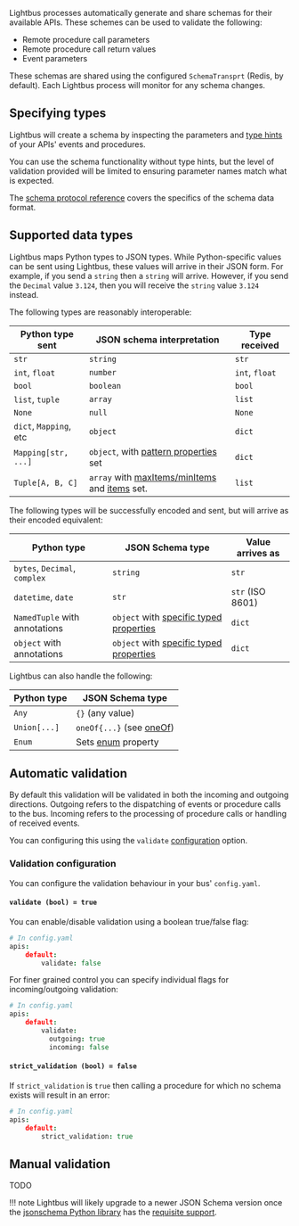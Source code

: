 Lightbus processes automatically generate and share schemas for their available APIs.
These schemes can be used to validate the following:

* Remote procedure call parameters
* Remote procedure call return values
* Event parameters

These schemas are shared using the configured `SchemaTransprt` (Redis, by default).
Each Lightbus process will monitor for any schema changes.

## Specifying types

Lightbus will create a schema by inspecting the parameters
and [type hints] of your APIs' events and procedures.

You can use the schema functionality without type hints, but the level of validation
provided will be limited to ensuring parameter names match what is expected.

The [schema protocol reference] covers the specifics of the schema data format.

## Supported data types

Lightbus maps Python types to JSON types. While Python-specific values can be sent using Lightbus,
these values will arrive in their JSON form. For example, if you send a `string` then a `string` will arrive.
However, if you send the `Decimal` value `3.124`, then you will receive the `string` value `3.124` instead.

The following types are reasonably interoperable:


| Python type sent                          | JSON schema interpretation                        | Type received
| ----------------------------------------- | ------------------------------------------------- | ---------------
| `str`                                     | `string`                                          | `str`
| `int`, `float`                            | `number`                                          | `int`, `float`
| `bool   `                                 | `boolean`                                         | `bool`
| `list`, `tuple`                           | `array`                                           | `list`
| `None`                                    | `null`                                            | `None`
| `dict`, `Mapping`, etc                    | `object`                                          | `dict`
| `Mapping[str, ...]`                       | `object`, with [pattern properties] set           | `dict`
| `Tuple[A, B, C]`                          | `array` with [maxItems/minItems] and [items] set. | `list`

The following types will be successfully encoded and sent, but will arrive as their encoded equivalent:

| Python type                               | JSON Schema type                                  | Value arrives as
| ----------------------------------------- | ------------------------------------------------- | ---------------
| `bytes`, `Decimal`, `complex`             | `string`                                          | `str`
| `datetime`, `date`                        | `str`                                             | `str` (ISO 8601)
| `NamedTuple` with annotations             | `object` with [specific typed properties]         | `dict`
| `object` with annotations                 | `object` with [specific typed properties]         | `dict`

Lightbus can also handle the following:

| Python type                               | JSON Schema type
| ----------------------------------------- | -------------------------------------------------
| `Any`                                     | `{}` (any value)
| `Union[...]`                              | `oneOf{...}` (see [oneOf])
| `Enum`                                    | Sets [enum] property

## Automatic validation

By default this validation will be validated in both the
incoming and outgoing directions. Outgoing refers to
the dispatching of events or procedure calls to the bus.
Incoming refers to the processing of procedure calls or
handling of received events.

You can configuring this using the ``validate``
[configuration](configuration.md) option.

### Validation configuration

You can configure the validation behaviour in your
bus' `config.yaml`.

#### `validate (bool) = true`

You can enable/disable validation using a boolean true/false flag:

```coffeescript
# In config.yaml
apis:
    default:
        validate: false
```

For finer grained control you can specify individual flags for incoming/outgoing
validation:

```coffeescript
# In config.yaml
apis:
    default:
        validate:
          outgoing: true
          incoming: false
```

#### `strict_validation (bool) = false`

If `strict_validation` is `true` then calling a procedure for which no schema exists will
result in an error:

```coffeescript
# In config.yaml
apis:
    default:
        strict_validation: true
```

## Manual validation

TODO


!!! note
    Lightbus will likely upgrade to a newer JSON Schema version once the [jsonschema Python library] has the [requisite support].


[type hints]: https://docs.python.org/3/library/typing.html
[oneOf]: https://spacetelescope.github.io/understanding-json-schema/reference/combining.html#oneof
[enum]: https://spacetelescope.github.io/understanding-json-schema/reference/generic.html#enumerated-values
[pattern properties]: https://spacetelescope.github.io/understanding-json-schema/reference/object.html#pattern-properties
[specific typed properties]: https://spacetelescope.github.io/understanding-json-schema/reference/object.html#properties
[maxItems/minItems]: https://spacetelescope.github.io/understanding-json-schema/reference/array.html#length
[items]: https://spacetelescope.github.io/understanding-json-schema/reference/array.html#tuple-validation
[jsonschema Python library]: https://github.com/Julian/jsonschema
[requisite support]: https://github.com/Julian/jsonschema/issues/337
[schema protocol reference]: schema-protocol.md
